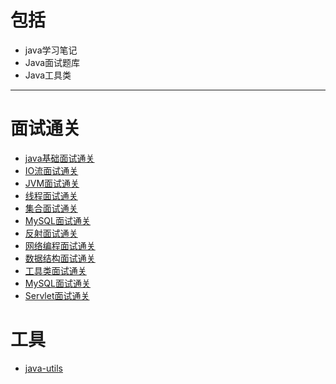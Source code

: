 # 包括
- java学习笔记
- Java面试题库
- Java工具类
***
# 面试通关
- [java基础面试通关](docs\Java面试通关\Java基础面试通关.md)
- [IO流面试通关](docs\Java面试通关\面试通关[IO流].md)
- [JVM面试通关](docs\Java面试通关\面试通关[JVM].md)
- [线程面试通关](docs\Java面试通关\面试通关[线程].md)
- [集合面试通关](docs\Java面试通关\面试通关[集合].md)
- [MySQL面试通关](docs\Java面试通关\面试通过[MySQL].md)
- [反射面试通关](docs\Java面试通关\面试通过[反射].md)
- [网络编程面试通关](docs\Java面试通关\面试通过[网络编程].md)
- [数据结构面试通关](docs\Java面试通关\面试通过[数据结构].md)
- [工具类面试通关](docs\Java面试通关\面试通过[工具类].md)
- [MySQL面试通关](docs\Java面试通关\面试通过[工具类].md)
- [Servlet面试通关](docs\Java面试通关\面试通过[Servlet].md)
# 工具
- [java-utils](docs\tools\utils.md)
